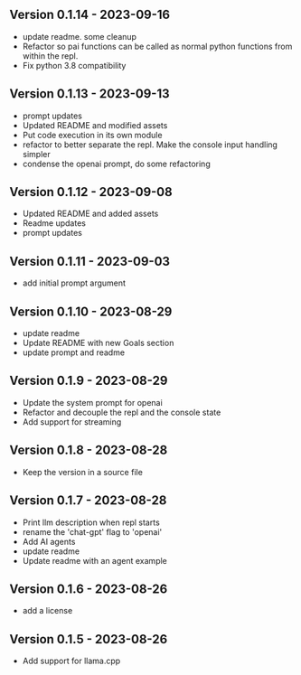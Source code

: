## Version 0.1.14 - 2023-09-16
- update readme. some cleanup
- Refactor so pai functions can be called as normal python functions from within the repl.
- Fix python 3.8 compatibility

## Version 0.1.13 - 2023-09-13
- prompt updates
- Updated README and modified assets
- Put code execution in its own module
- refactor to better separate the repl. Make the console input handling simpler
- condense the openai prompt, do some refactoring

## Version 0.1.12 - 2023-09-08
- Updated README and added assets
- Readme updates
- prompt updates

## Version 0.1.11 - 2023-09-03
- add initial prompt argument

## Version 0.1.10 - 2023-08-29
- update readme
- Update README with new Goals section
- update prompt and readme

## Version 0.1.9 - 2023-08-29
- Update the system prompt for openai
- Refactor and decouple the repl and the console state
- Add support for streaming

## Version 0.1.8 - 2023-08-28
- Keep the version in a source file

## Version 0.1.7 - 2023-08-28
- Print llm description when repl starts
- rename the 'chat-gpt' flag to 'openai'
- Add AI agents
- update readme
- Update readme with an agent example

## Version 0.1.6 - 2023-08-26
- add a license

## Version 0.1.5 - 2023-08-26
- Add support for llama.cpp
